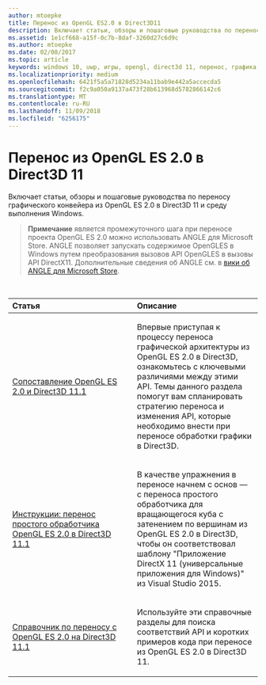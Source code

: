 ```yaml
---
author: mtoepke
title: Перенос из OpenGL ES2.0 в Direct3D11
description: Включает статьи, обзоры и пошаговые руководства по переносу графического конвейера из OpenGL ES 2.0 в Direct3D 11 и среду выполнения Windows.
ms.assetid: 1e1cf668-a15f-0c7b-8daf-3260d27c6d9c
ms.author: mtoepke
ms.date: 02/08/2017
ms.topic: article
keywords: windows 10, uwp, игры, opengl, direct3d 11, перенос, графика
ms.localizationpriority: medium
ms.openlocfilehash: 6421f5a5a71828d5234a11bab9e442a5accecda5
ms.sourcegitcommit: f2c9a050a9137a473f28b613968d5782866142c6
ms.translationtype: MT
ms.contentlocale: ru-RU
ms.lasthandoff: 11/09/2018
ms.locfileid: "6256175"
---
```

# <a name="port-from-opengl-es-20-to-direct3d-11"></a>Перенос из OpenGL ES 2.0 в Direct3D 11



Включает статьи, обзоры и пошаговые руководства по переносу графического конвейера из OpenGL ES 2.0 в Direct3D 11 и среду выполнения Windows.

> **Примечание**  является промежуточного шага при переносе проекта OpenGL ES 2.0 можно использовать ANGLE для Microsoft Store. ANGLE позволяет запускать содержимое OpenGLES в Windows путем преобразования вызовов API OpenGLES в вызовы API DirectX11. Дополнительные сведения об ANGLE см. в [вики об ANGLE для Microsoft Store](http://go.microsoft.com/fwlink/p/?linkid=618387).

 

<table>
<colgroup>
<col width="50%" />
<col width="50%" />
</colgroup>
<thead>
<tr class="header">
<th align="left">Статья</th>
<th align="left">Описание</th>
</tr>
</thead>
<tbody>
<tr class="odd">
<td align="left"><p><a href="map-concepts-and-infrastructure.md">Сопоставление OpenGL ES 2.0 и Direct3D 11.1</a></p></td>
<td align="left"><p>Впервые приступая к процессу переноса графической архитектуры из OpenGL ES 2.0 в Direct3D, ознакомьтесь с ключевыми различиями между этими API. Темы данного раздела помогут вам спланировать стратегию переноса и изменения API, которые необходимо внести при переносе обработки графики в Direct3D.</p></td>
</tr>
<tr class="even">
<td align="left"><p><a href="port-a-simple-opengl-es-2-0-renderer-to-directx-11-1.md">Инструкции: перенос простого обработчика OpenGL ES 2.0 в Direct3D 11.1</a></p></td>
<td align="left"><p>В качестве упражнения в переносе начнем с основ — с переноса простого обработчика для вращающегося куба с затенением по вершинам из OpenGL ES 2.0 в Direct3D, чтобы он соответствовал шаблону "Приложение DirectX 11 (универсальные приложения для Windows)" из Visual Studio 2015.</p></td>
</tr>
<tr class="odd">
<td align="left"><p><a href="opengl-es-2-0-to-directx-11-1-reference.md">Справочник по переносу с OpenGL ES 2.0 на Direct3D 11.1</a></p></td>
<td align="left"><p>Используйте эти справочные разделы для поиска соответствий API и коротких примеров кода при переносе из OpenGL ES 2.0 в Direct3D 11.</p></td>
</tr>
</tbody>
</table>

 

 

 




